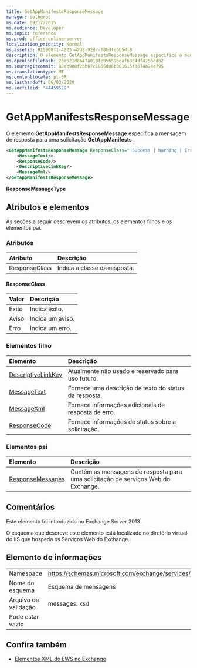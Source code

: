 ```yaml
---
title: GetAppManifestsResponseMessage
manager: sethgros
ms.date: 09/17/2015
ms.audience: Developer
ms.topic: reference
ms.prod: office-online-server
localization_priority: Normal
ms.assetid: 815908f1-4223-42d8-92dc-f8bdfc6b5df8
description: O elemento GetAppManifestsResponseMessage especifica a mensagem de resposta para uma solicitação GetAppManifests.
ms.openlocfilehash: 26a521d8647a010fe956596eaf63d4df4756edb2
ms.sourcegitcommit: 88ec988f2bb67c1866d06b361615f3674a24e795
ms.translationtype: MT
ms.contentlocale: pt-BR
ms.lasthandoff: 06/03/2020
ms.locfileid: "44459529"
---
```

# <a name="getappmanifestsresponsemessage"></a>GetAppManifestsResponseMessage

O elemento **GetAppManifestsResponseMessage** especifica a mensagem de resposta para uma solicitação **GetAppManifests** . 
  
```XML
<GetAppManifestsResponseMessage ResponseClass=" Success | Warning | Error ">
    <MessageText/>
    <ResponseCode/>
    <DescriptiveLinkKey/>
    <MessageXml/>
</GetAppManifestsResponseMessage>
```

 **ResponseMessageType**
## <a name="attributes-and-elements"></a>Atributos e elementos

As seções a seguir descrevem os atributos, os elementos filhos e os elementos pai.
  
### <a name="attributes"></a>Atributos

|**Atributo**|**Descrição**|
|:-----|:-----|
|ResponseClass  <br/> |Indica a classe da resposta.  <br/> |
   
#### <a name="responseclass"></a>ResponseClass

|**Valor**|**Descrição**|
|:-----|:-----|
|Êxito  <br/> |Indica êxito.  <br/> |
|Aviso  <br/> |Indica um aviso.  <br/> |
|Erro  <br/> |Indica um erro.  <br/> |
   
### <a name="child-elements"></a>Elementos filho

|**Elemento**|**Descrição**|
|:-----|:-----|
|[DescriptiveLinkKey](descriptivelinkkey.md) <br/> |Atualmente não usado e reservado para uso futuro.  <br/> |
|[MessageText](messagetext.md) <br/> |Fornece uma descrição de texto do status da resposta.  <br/> |
|[MessageXml](messagexml.md) <br/> |Fornece informações adicionais de resposta de erro.  <br/> |
|[ResponseCode](responsecode.md) <br/> |Fornece informações de status sobre a solicitação.  <br/> |
   
### <a name="parent-elements"></a>Elementos pai

|**Elemento**|**Descrição**|
|:-----|:-----|
|[ResponseMessages](responsemessages.md) <br/> |Contém as mensagens de resposta para uma solicitação de serviços Web do Exchange.  <br/> |
   
## <a name="remarks"></a>Comentários

Este elemento foi introduzido no Exchange Server 2013.
  
O esquema que descreve este elemento está localizado no diretório virtual do IIS que hospeda os Serviços Web do Exchange.
  
## <a name="element-information"></a>Elemento de informações

|||
|:-----|:-----|
|Namespace  <br/> |https://schemas.microsoft.com/exchange/services/2006/messages  <br/> |
|Nome do esquema  <br/> |Esquema de mensagens  <br/> |
|Arquivo de validação  <br/> |messages. xsd  <br/> |
|Pode estar vazio  <br/> ||
   
## <a name="see-also"></a>Confira também



- [Elementos XML do EWS no Exchange](ews-xml-elements-in-exchange.md)

